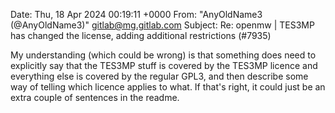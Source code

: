 Date: Thu, 18 Apr 2024 00:19:11 +0000
From: "AnyOldName3 (@AnyOldName3)" <gitlab@mg.gitlab.com>
Subject: Re: openmw | TES3MP has changed the license, adding additional
 restrictions (#7935)

My understanding (which could be wrong) is that something does need to
explicitly say that the TES3MP stuff is covered by the TES3MP licence and
everything else is covered by the regular GPL3, and then describe some way of
telling which licence applies to what. If that's right, it could just be an
extra couple of sentences in the readme.
